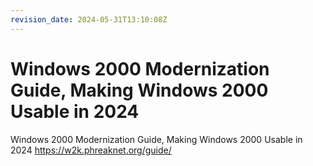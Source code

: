 ```yaml
---
revision_date: 2024-05-31T13:10:08Z
---
```

# Windows 2000 Modernization Guide, Making Windows 2000 Usable in 2024
Windows 2000 Modernization Guide, Making Windows 2000 Usable in 2024
https://w2k.phreaknet.org/guide/